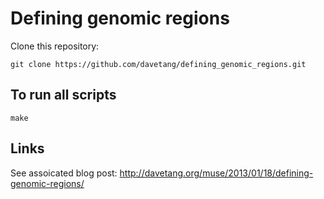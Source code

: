 Defining genomic regions
========================

Clone this repository:

`git clone https://github.com/davetang/defining_genomic_regions.git`

## To run all scripts

`make`

## Links
See assoicated blog post: <http://davetang.org/muse/2013/01/18/defining-genomic-regions/>
